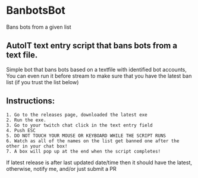 # BanbotsBot
Bans bots from a given list
## AutoIT text entry script that bans bots from a text file.

Simple bot that bans bots based on a textfile with identified bot accounts, 
You can even run it before stream to make sure that you have the latest ban list (if you trust the list below)

## Instructions:
	1. Go to the releases page, downloaded the latest exe
	2. Run the exe.
	3. Go to your twitch chat click in the text entry field
	4. Push ESC
	5. DO NOT TOUCH YOUR MOUSE OR KEYBOARD WHILE THE SCRIPT RUNS 
	6. Watch as all of the names on the list get banned one after the other in your chat box!
	7. A box will pop up at the end when the script completes! 

If latest release is after last updated date/time then it should have the latest, otherwise, notify me, and/or just submit a PR
